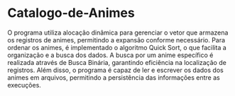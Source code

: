 # Catalogo-de-Animes
O programa utiliza alocação dinâmica para gerenciar o vetor que armazena os registros de animes, permitindo a expansão conforme necessário. Para ordenar os animes, é implementado o algoritmo Quick Sort, o que facilita a organização e a busca dos dados. A busca por um anime específico é realizada através de Busca Binária, garantindo eficiência na localização de registros. Além disso, o programa é capaz de ler e escrever os dados dos animes em arquivos, permitindo a persistência das informações entre as execuções.
